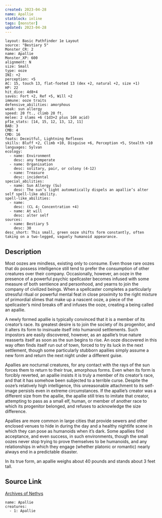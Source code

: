 ```yaml
---
created: 2023-04-28
name: Apallie
statblock: inline
tags: [monster]
updated: 2023-04-28
---
```

```statblock
layout: Basic Pathfinder 1e Layout
source: "Bestiary 5"
Monster_CR: 2
name: Apallie
Monster_XP: 600
alignment: N
size: Small
type: ooze
INI: +2
perception: +5
AC: 15, touch 13, flat-footed 13 (dex +2, natural +2, size +1)
HP: 22
hit_dice: 4d8+4
saves: Fort +2, Ref +5, Will +2
immune: ooze traits
defensive_abilities: amorphous
weak: sun allergy
speed: 20 ft., climb 20 ft.
melee: 2 slams +6 (1d3+2 plus 1d4 acid)
pf1e_stats: [14, 15, 12, 13, 12, 11]
BAB: 3
CMB: 4
CMD: 16
feats: Deceitful, Lightning Reflexes
skills: Bluff +2, Climb +10, Disguise +6, Perception +5, Stealth +10
languages: Sylvan
ecology:
  - name: Environment
    desc: any temperate
  - name: Organisation
    desc: solitary, pair, or colony (4-12)
  - name: Treasure
    desc: incidental
special_abilities:
  - name: Sun Allergy (Su)
    desc: The sun’s light automatically dispels an apallie’s alter self spell-like ability.
spell-like_abilities:
  - name:
    desc: (CL 4; Concentration +4)
  - name: At will
    desc: alter self
sources:
  - name: Bestiary 5
    desc: 30
desc_short: This small, green ooze shifts form constantly, often taking on a two-legged, vaguely humanoid appearance.
```
## Description
Most oozes are mindless, existing only to consume. Even those rare oozes that do possess intelligence still tend to prefer the consumption of other creatures over their company. Occasionally, however, an ooze in the presence of a powerful psychic spellcaster becomes infused with some measure of both sentience and personhood, and yearns to join the company of civilized beings. When a spellcaster completes a particularly stressful ritual or powerful mental feat in close proximity to the right mixture of primordial slimes that make up a nascent ooze, a piece of the spellcaster’s mind breaks off and infuses the ooze, creating a being called an apallie.

A newly formed apallie is typically convinced that it is a member of its creator’s race. Its greatest desire is to join the society of its progenitor, and it alters its form to insinuate itself into humanoid settlements. Such impostors are easily discovered, however, as an apallie’s true nature reasserts itself as soon as the sun begins to rise. An ooze discovered in this way often finds itself run out of town, forced to try its luck in the next settlement, though some particularly stubborn apallies simply assume a new form and return the next night under a different guise.

Apallies are nocturnal creatures, for any contact with the rays of the sun forces them to return to their true, amorphous forms. Even when its form is forcibly reverted, an apallie insists it is truly a member of its creator’s race, and that it has somehow been subjected to a terrible curse. Despite the ooze’s relatively high intelligence, this unreasonable attachment to its self-image persists even in extreme circumstances. If the apallie’s creator was a different size from the apallie, the apallie still tries to imitate that creator, attempting to pass as a small elf, human, or member of another race to which its progenitor belonged, and refuses to acknowledge the size difference.

Apallies are more common in large cities that provide sewers and other enclosed venues to hide in during the day and a healthy nightlife scene in which they can pose as humanoids when it’s dark. Some apallies find acceptance, and even success, in such environments, though the small oozes never stop trying to prove themselves to be humanoids, and any relationships in which they engage (whether platonic or romantic) nearly always end in a predictable disaster.

In its true form, an apallie weighs about 40 pounds and stands about 3 feet tall.
## Source Link
[Archives of Nethys](https://aonprd.com/MonsterDisplay.aspx?ItemName=Apallie)
```encounter-table
name: Apallie
creatures:
  - 1: Apallie
```
